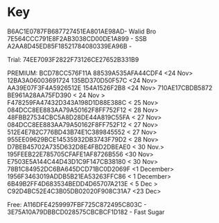 # Key
B6AC1E0787FB687727451EA801AE98AD- Walid Bro
7E564CCC791E8F2AB3038CD00DE1A899 - SSB
A2AA8D45ED85F18521784080339EA96B - <RONY VAI>


Trial:
74EE7093F2822F73126CE27652B331B9






PREMIUM:
BCD78CC576F11A 88539A535AFA44CDF4 <24 Nov>
12BA3A06003691724 135BD370D50F57C <24 Nov>
AA39E07F3F4A5926512E 154A1526F2B8 <24 Nov>
710AE17CBDB5872 BE961A28AA75FD390 < 24 Nov >
F478259FA47432D343A198D1D88E388C < 25 Nov>
084DCC8EE883AA79A50162F8FF752F12 < 28 Nov> 
48FBB27534CBC5A8D28DE44A819C55FA < 27 Nov>
084DCC8EE883AA79A50162F8FF752F12 < 27 Nov>
512E4E782C776BD43B74E1C389845552 < 27 Nov>
955EE09629BCE14535932DB3743F79D2 < 28 Nov>
D7BEB45702A735D632D8E4FBD2DBEAE0 < 30 Nov.>
195FEEB22E785705CFAFE1AF8726B556 <30 Nov>
E7503E5A144C44D43D1C9F147CB38180 < 30 Nov>
78B1C84952DC6BA645DCD71BC0D2069F <1 December>
1956F3463019ADDB5B21EA53263FFC86 < 1 December>
6B49B2FF4D683534BEDD4D65707A213E < 5 Dec >
C92D4BC52E4C3B05DB02020F908C31A7 <23 Dec>

Free:
A116DFE4259997FBF725C872495C803C - <BABU>
3E75A10A79DBBCD028575CBCBCF1D182 - Fast Sugar
